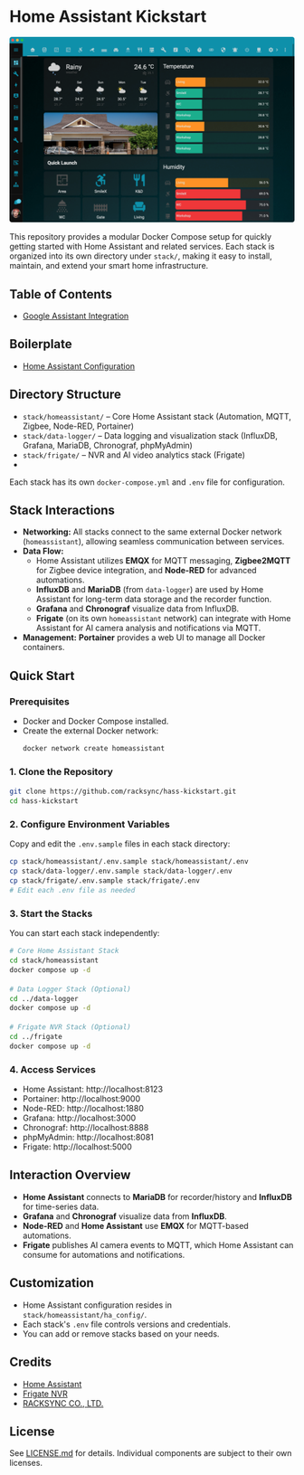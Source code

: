 # Home Assistant Kickstart

![image](assets/screenshot.png)

This repository provides a modular Docker Compose setup for quickly getting started with Home Assistant and related services. Each stack is organized into its own directory under `stack/`, making it easy to install, maintain, and extend your smart home infrastructure.

## Table of Contents
- [Google Assistant Integration](docs/google-home-assistant.md)

## Boilerplate
- [Home Assistant Configuration](stack/homeassistant/ha_config/)

## Directory Structure

- `stack/homeassistant/` – Core Home Assistant stack (Automation, MQTT, Zigbee, Node-RED, Portainer)
- `stack/data-logger/` – Data logging and visualization stack (InfluxDB, Grafana, MariaDB, Chronograf, phpMyAdmin)
- `stack/frigate/` – NVR and AI video analytics stack (Frigate)
- 
Each stack has its own `docker-compose.yml` and `.env` file for configuration.

## Stack Interactions

- **Networking:** All stacks connect to the same external Docker network (`homeassistant`), allowing seamless communication between services.
- **Data Flow:**
  - Home Assistant utilizes **EMQX** for MQTT messaging, **Zigbee2MQTT** for Zigbee device integration, and **Node-RED** for advanced automations.
  - **InfluxDB** and **MariaDB** (from `data-logger`) are used by Home Assistant for long-term data storage and the recorder function.
  - **Grafana** and **Chronograf** visualize data from InfluxDB.
  - **Frigate** (on its own `homeassistant` network) can integrate with Home Assistant for AI camera analysis and notifications via MQTT.
- **Management:** **Portainer** provides a web UI to manage all Docker containers.

## Quick Start

### Prerequisites

- Docker and Docker Compose installed.
- Create the external Docker network:
  ```bash
  docker network create homeassistant
  ```

### 1. Clone the Repository

```bash
git clone https://github.com/racksync/hass-kickstart.git
cd hass-kickstart
```

### 2. Configure Environment Variables

Copy and edit the `.env.sample` files in each stack directory:

```bash
cp stack/homeassistant/.env.sample stack/homeassistant/.env
cp stack/data-logger/.env.sample stack/data-logger/.env
cp stack/frigate/.env.sample stack/frigate/.env
# Edit each .env file as needed
```

### 3. Start the Stacks

You can start each stack independently:

```bash
# Core Home Assistant Stack
cd stack/homeassistant
docker compose up -d

# Data Logger Stack (Optional)
cd ../data-logger
docker compose up -d

# Frigate NVR Stack (Optional)
cd ../frigate
docker compose up -d
```

### 4. Access Services

- Home Assistant: http://localhost:8123
- Portainer: http://localhost:9000
- Node-RED: http://localhost:1880
- Grafana: http://localhost:3000
- Chronograf: http://localhost:8888
- phpMyAdmin: http://localhost:8081
- Frigate: http://localhost:5000

## Interaction Overview

- **Home Assistant** connects to **MariaDB** for recorder/history and **InfluxDB** for time-series data.
- **Grafana** and **Chronograf** visualize data from **InfluxDB**.
- **Node-RED** and **Home Assistant** use **EMQX** for MQTT-based automations.
- **Frigate** publishes AI camera events to MQTT, which Home Assistant can consume for automations and notifications.

## Customization

- Home Assistant configuration resides in `stack/homeassistant/ha_config/`.
- Each stack's `.env` file controls versions and credentials.
- You can add or remove stacks based on your needs.

## Credits

- [Home Assistant](https://www.home-assistant.io/)
- [Frigate NVR](https://frigate.video/)
- [RACKSYNC CO., LTD.](https://racksync.com)

## License

See [LICENSE.md](LICENSE.md) for details. Individual components are subject to their own licenses.

